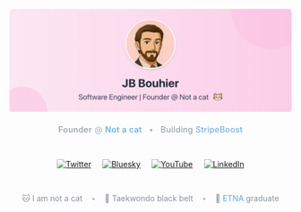 <p align="center">
  <img src="banner.png" alt="Banner">
</p>

<p></p>
<p></p>

<div align="center" style="color: #8b949e; font-size: 1.05em; letter-spacing: 0.3px; margin: 20px 0 30px 0;">
  <div style="margin-bottom: 10px;">
    <span style="font-weight: 500; opacity: 0.9;">Founder</span> 
    <span style="opacity: 0.7;">@</span> 
    <a href="https://notacatventures.com" style="color: #58a6ff; text-decoration: none; font-weight: 500;">Not a cat</a>
   <span style="opacity: 0.7; margin: 0 8px;">•</span>
    <span>Building <a href="https://stripeboost.com" style="color: #58a6ff; text-decoration: none;">StripeBoost</a></span>
  </div>
</div>

<p></p>
<p></p>

<div align="center" style="margin: 40px 0;">
  <div style="display: flex; flex-wrap: wrap; justify-content: center; gap: 20px; row-gap: 14px;">
    <a href="https://twitter.com/jb_notacat" title="Twitter" style="display: inline-block; padding: 4px 0; transition: transform 0.2s ease-in-out;" onmouseover="this.style.transform='translateY(-4px)';" onmouseout="this.style.transform='translateY(0)';">
      <img src="https://img.shields.io/badge/Twitter-1DA1F2?style=for-the-badge&logo=twitter&logoColor=white&labelColor=00000000" alt="Twitter" style="height: 30px; filter: grayscale(20%) brightness(1.1); transition: all 0.2s ease-in-out;" onmouseover="this.style.filter='grayscale(0%) brightness(1.2)'" onmouseout="this.style.filter='grayscale(20%) brightness(1.1)'">
    </a>
    <a href="https://bsky.app/profile/jb-notacat.bsky.social" title="Bluesky" style="display: inline-block; padding: 4px 0; transition: transform 0.2s ease-in-out;" onmouseover="this.style.transform='translateY(-4px)';" onmouseout="this.style.transform='translateY(0)';">
      <img src="https://img.shields.io/badge/Bluesky-0085FF?style=for-the-badge&logo=bluesky&logoColor=white&labelColor=00000000" alt="Bluesky" style="height: 30px; filter: grayscale(20%) brightness(1.1); transition: all 0.2s ease-in-out;" onmouseover="this.style.filter='grayscale(0%) brightness(1.2)'" onmouseout="this.style.filter='grayscale(20%) brightness(1.1)'">
    </a>
    <a href="https://youtube.com/@jb-notacat" title="YouTube" style="display: inline-block; padding: 4px 0; transition: transform 0.2s ease-in-out;" onmouseover="this.style.transform='translateY(-4px)';" onmouseout="this.style.transform='translateY(0)';">
      <img src="https://img.shields.io/badge/YouTube-FF0000?style=for-the-badge&logo=youtube&logoColor=white&labelColor=00000000" alt="YouTube" style="height: 30px; filter: grayscale(20%) brightness(1.1); transition: all 0.2s ease-in-out;" onmouseover="this.style.filter='grayscale(0%) brightness(1.2)'" onmouseout="this.style.filter='grayscale(20%) brightness(1.1)'">
    </a>
    <a href="https://www.linkedin.com/in/jbbouhier/" title="LinkedIn" style="display: inline-block; padding: 4px 0; transition: transform 0.2s ease-in-out;" onmouseover="this.style.transform='translateY(-4px)';" onmouseout="this.style.transform='translateY(0)';">
      <img src="https://img.shields.io/badge/LinkedIn-0077B5?style=for-the-badge&logo=linkedin&logoColor=white&labelColor=00000000" alt="LinkedIn" style="height: 30px; filter: grayscale(20%) brightness(1.1); transition: all 0.2s ease-in-out;" onmouseover="this.style.filter='grayscale(0%) brightness(1.2)'" onmouseout="this.style.filter='grayscale(20%) brightness(1.1)'">
    </a>
  </div>
</div>

<p></p>
<p></p>

<div align="center" style="margin: 30px 0; color: #8b949e;">
  <span>🐱 I am not a cat</span>
  <span style="margin: 0 12px; opacity: 0.6;">•</span>
  <span>🥋 Taekwondo black belt</span>
  <span style="margin: 0 12px; opacity: 0.6;">•</span>
  <span>🌋 <a href="https://etna.io" style="color: #58a6ff; text-decoration: none;">ETNA</a> graduate</span>
</div>

